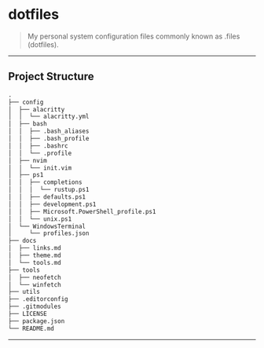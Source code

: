 # dotfiles

> My personal system configuration files commonly known as .files (dotfiles).

---

## Project Structure

```md
.
├── config
│  ├── alacritty
│  │  └── alacritty.yml
│  ├── bash
│  │  ├── .bash_aliases
│  │  ├── .bash_profile
│  │  ├── .bashrc
│  │  └── .profile
│  ├── nvim
│  │  └── init.vim
│  ├── ps1
│  │  ├── completions
│  │  │  └── rustup.ps1
│  │  ├── defaults.ps1
│  │  ├── development.ps1
│  │  ├── Microsoft.PowerShell_profile.ps1
│  │  └── unix.ps1
│  └── WindowsTerminal
│     └── profiles.json
├── docs
│  ├── links.md
│  ├── theme.md
│  └── tools.md
├── tools
│  ├── neofetch
│  └── winfetch
├── utils
├── .editorconfig
├── .gitmodules
├── LICENSE
├── package.json
└── README.md
```

---
